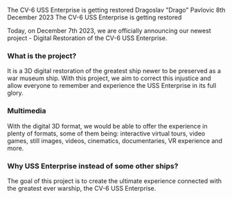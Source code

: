 The CV-6 USS Enterprise is getting restored
Dragoslav "Drago" Pavlovic
8th December 2023
The CV-6 USS Enterprise is getting restored

Today, on December 7th 2023, we are officially announcing our newest project - Digital Restoration of the CV-6 USS Enterprise.

### What is the project?
It is a 3D digital restoration of the greatest ship newer to be preserved as a war museum ship. With this project, we aim to correct this injustice and allow everyone to remember and experience the USS Enterprise in its full glory.

### Multimedia
With the digital 3D format, we would be able to offer the experience in plenty of formats, some of them being: interactive virtual tours, video games, still images, videos, cinematics, documentaries, VR experience and more.

### Why USS Enterprise instead of some other ships?


The goal of this project is to create the ultimate experience connected with the greatest ever warship, the CV-6 USS Enterprise.
